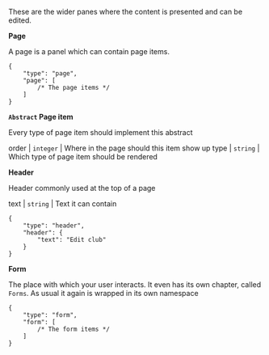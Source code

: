 These are the wider panes where the content is presented and can be edited.

**Page**

A page is a panel which can contain page items.

	{
	    "type": "page",
	    "page": [
			/* The page items */
	    ]
	}


**`Abstract` Page item**

Every type of page item should implement this abstract

order | `integer` | Where in the page should this item show up
type | `string` | Which type of page item should be rendered

**Header**

Header commonly used at the top of a page

text | `string` | Text it can contain

	{
	    "type": "header",
	    "header": {
	        "text": "Edit club"
	    }
	}

**Form**

The place with which your user interacts. It even has its own chapter, called `Forms`. As usual it again is wrapped in its own namespace

	{
	    "type": "form",
	    "form": [
			/* The form items */
	    ]
	}